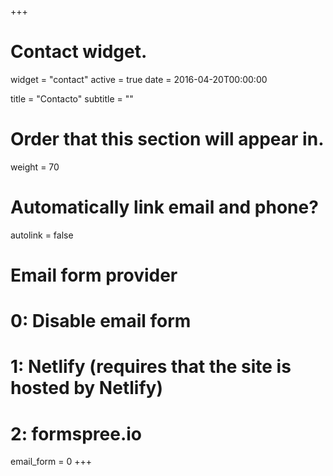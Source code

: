 +++
# Contact widget.
widget = "contact"
active = true
date = 2016-04-20T00:00:00

title = "Contacto"
subtitle = ""

# Order that this section will appear in.
weight = 70

# Automatically link email and phone?
autolink = false

# Email form provider
#   0: Disable email form
#   1: Netlify (requires that the site is hosted by Netlify)
#   2: formspree.io
email_form = 0
+++
